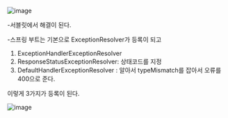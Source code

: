 ![image](https://user-images.githubusercontent.com/108928206/185789508-4573cd8c-1c42-46d2-9cd2-965d6db9d549.png)

-서블릿에서 해결이 된다.

-스프링 부트는 기본으로 ExceptionResolver가 등록이 되고

1. ExceptionHandlerExceptionResolver
2. ResponseStatusExceptionResolver: 상태코드를 지정
3. DefaultHandlerExceptionResolver : 알아서 typeMismatch를 잡아서 오류를 400으로 준다.

이렇게 3가지가 등록이 된다.

![image](https://user-images.githubusercontent.com/108928206/185789635-db977ee4-be0c-42ff-a2f0-7755dcccecca.png)
